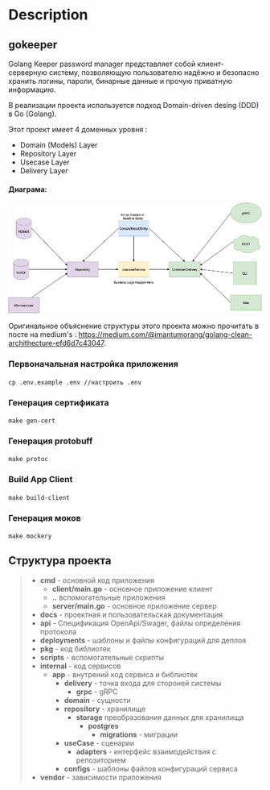 # Description
## gokeeper
Golang Keeper password manager представляет собой клиент-серверную систему, позволяющую пользователю надёжно и безопасно хранить логины, пароли, бинарные данные и прочую приватную информацию.

В реализации проекта используется подход Domain-driven desing (DDD) в Go (Golang).

Этот проект имеет 4 доменных уровня :

- Domain (Models) Layer
- Repository Layer
- Usecase Layer
- Delivery Layer
#### Диаграма:

![golang clean architecture](https://github.com/Orendev/gokeeper/raw/main/clean-arch.png)

Оригинальное объяснение структуры этого проекта можно прочитать в посте на medium's : https://medium.com/@imantumorang/golang-clean-archithecture-efd6d7c43047.


### Первоначальная настройка приложения
``cp .env.example .env //настроить .env``

### Генерация сертификата
``make gen-cert``

### Генерация protobuff
``make protoc``

### Build App Client
``make build-client``

### Генерация моков
``make mockery``

## Структура проекта
> * **cmd** - основной код приложения
>   * **client/main.go** - основное приложение клиент
>   * **..** вспомогательные приложения
>   * **server/main.go** - основное приложение сервер
> * **docs** - проектная и пользовательская документация
> * **api** - Спецификация OpenApi/Swager, файлы определения протокола
> * **deployments** - шаблоны и файлы конфигураций для деплоя
> * **pkg** - код библиотек
> * **scripts** - вспомогательные скрипты
> * **internal** - код сервисов
>   * **app** - внутрений код сервиса и библиотек
>     * **delivery** - точка входа для стороней системы
>       * **grpc** - gRPC
>     * **domain** - сущности
>     * **repository** - хранилище
>       * **storage** преобразования данных для хранилища
>         * **postgres**
>           * **migrations** - миграции
>     * **useCase** - сценарии
>       * **adapters** - интерфейс взаимодействия с репозиторием
>     * **configs** - шаблоны файлов конфигураций сервиса
> * **vendor** - зависимости приложения


